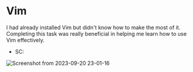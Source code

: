 # Vim

I had already installed Vim but didn't know how to make the most of it. Completing this task was really beneficial in helping me learn how to use Vim effectively.

- SC:

![Screenshot from 2023-09-20 23-01-16](https://github.com/pn1616/amfoss_tasks/assets/143744137/6eb2b9e2-16e3-4dd3-893a-c2319ee78aa6)

